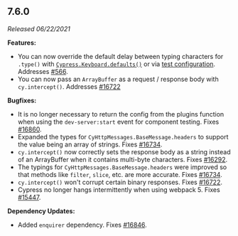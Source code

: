 ## 7.6.0

_Released 06/22/2021_

**Features:**

- You can now override the default delay between typing characters for `.type()` with [`Cypress.Keyboard.defaults()`](https://on.cypress.io/keyboard-api) or via [test configuration](https://on.cypress.io/writing-and-organizing-tests#Allowed-config-values). Addresses [#566](https://github.com/cypress-io/cypress/issues/566).
- You can now pass an `ArrayBuffer` as a request / response body with `cy.intercept()`. Addresses [#16722](https://github.com/cypress-io/cypress/issues/16722)

**Bugfixes:**

- It is no longer necessary to return the config from the plugins function when using the `dev-server:start` event for component testing. Fixes [#16860](https://github.com/cypress-io/cypress/issues/16860).
- Expanded the types for `CyHttpMessages.BaseMessage.headers` to support the value being an array of strings. Fixes [#16734](https://github.com/cypress-io/cypress/issues/16734).
- `cy.intercept()` now correctly sets the response body as a string instead of an ArrayBuffer when it contains multi-byte characters. Fixes [#16292](https://github.com/cypress-io/cypress/issues/16292).
- The typings for `CyHttpMessages.BaseMessage.headers` were improved so that methods like `filter`, `slice`, etc. are more accurate. Fixes [#16734](https://github.com/cypress-io/cypress/issues/16734).
- `cy.intercept()` won't corrupt certain binary responses. Fixes [#16722](https://github.com/cypress-io/cypress/issues/16722).
- Cypress no longer hangs intermittently when using webpack 5. Fixes [#15447](https://github.com/cypress-io/cypress/issues/15447).


**Dependency Updates:**

- Added `enquirer` dependency. Fixes [#16846](https://github.com/cypress-io/cypress/issues/16846).

